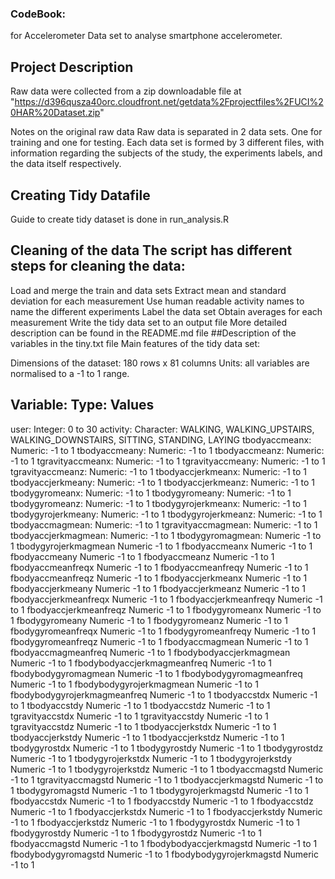### CodeBook:
for Accelerometer Data set to analyse smartphone accelerometer. 
## Project Description
Raw data were collected from a zip downloadable file at 
"https://d396qusza40orc.cloudfront.net/getdata%2Fprojectfiles%2FUCI%20HAR%20Dataset.zip"

Notes on the original raw data Raw data is separated in 2 data sets. One for training and one for testing. 
Each data set is formed by 3 different files, with information regarding the subjects of the study, the experiments labels, 
and the data itself respectively.

## Creating Tidy Datafile
Guide to create tidy dataset is done in run_analysis.R

## Cleaning of the data The script has different steps for cleaning the data:

Load and merge the train and data sets
Extract mean and standard deviation for each measurement
Use human readable activity names to name the different experiments
Label the data set
Obtain averages for each measurement
Write the tidy data set to an output file More detailed description can be found in the README.md file
##Description of the variables in the tiny.txt file Main features of the tidy data set:

Dimensions of the dataset: 180 rows x 81 columns
Units: all variables are normalised to a -1 to 1 range.
## Variable:	Type:	Values
user:	Integer:	0 to 30
activity:	Character:	WALKING, WALKING_UPSTAIRS, WALKING_DOWNSTAIRS, SITTING, STANDING, LAYING
tbodyaccmeanx:	Numeric:	-1 to 1
tbodyaccmeany:	Numeric:	-1 to 1
tbodyaccmeanz:	Numeric:	-1 to 1
tgravityaccmeanx:	Numeric:	-1 to 1
tgravityaccmeany:	Numeric:	-1 to 1
tgravityaccmeanz:	Numeric:	-1 to 1
tbodyaccjerkmeanx:	Numeric:	-1 to 1
tbodyaccjerkmeany:	Numeric:	-1 to 1
tbodyaccjerkmeanz:	Numeric:	-1 to 1
tbodygyromeanx:	Numeric:	-1 to 1
tbodygyromeany:	Numeric:	-1 to 1
tbodygyromeanz:	Numeric:	-1 to 1
tbodygyrojerkmeanx:	Numeric:	-1 to 1
tbodygyrojerkmeany:	Numeric:	-1 to 1
tbodygyrojerkmeanz:	Numeric:	-1 to 1
tbodyaccmagmean:	Numeric:	-1 to 1
tgravityaccmagmean:	Numeric:	-1 to 1
tbodyaccjerkmagmean:	Numeric:	-1 to 1
tbodygyromagmean:	Numeric	-1 to 1
tbodygyrojerkmagmean	Numeric	-1 to 1
fbodyaccmeanx	Numeric	-1 to 1
fbodyaccmeany	Numeric	-1 to 1
fbodyaccmeanz	Numeric	-1 to 1
fbodyaccmeanfreqx	Numeric	-1 to 1
fbodyaccmeanfreqy	Numeric	-1 to 1
fbodyaccmeanfreqz	Numeric	-1 to 1
fbodyaccjerkmeanx	Numeric	-1 to 1
fbodyaccjerkmeany	Numeric	-1 to 1
fbodyaccjerkmeanz	Numeric	-1 to 1
fbodyaccjerkmeanfreqx	Numeric	-1 to 1
fbodyaccjerkmeanfreqy	Numeric	-1 to 1
fbodyaccjerkmeanfreqz	Numeric	-1 to 1
fbodygyromeanx	Numeric	-1 to 1
fbodygyromeany	Numeric	-1 to 1
fbodygyromeanz	Numeric	-1 to 1
fbodygyromeanfreqx	Numeric	-1 to 1
fbodygyromeanfreqy	Numeric	-1 to 1
fbodygyromeanfreqz	Numeric	-1 to 1
fbodyaccmagmean	Numeric	-1 to 1
fbodyaccmagmeanfreq	Numeric	-1 to 1
fbodybodyaccjerkmagmean	Numeric	-1 to 1
fbodybodyaccjerkmagmeanfreq	Numeric	-1 to 1
fbodybodygyromagmean	Numeric	-1 to 1
fbodybodygyromagmeanfreq	Numeric	-1 to 1
fbodybodygyrojerkmagmean	Numeric	-1 to 1
fbodybodygyrojerkmagmeanfreq	Numeric	-1 to 1
tbodyaccstdx	Numeric	-1 to 1
tbodyaccstdy	Numeric	-1 to 1
tbodyaccstdz	Numeric	-1 to 1
tgravityaccstdx	Numeric	-1 to 1
tgravityaccstdy	Numeric	-1 to 1
tgravityaccstdz	Numeric	-1 to 1
tbodyaccjerkstdx	Numeric	-1 to 1
tbodyaccjerkstdy	Numeric	-1 to 1
tbodyaccjerkstdz	Numeric	-1 to 1
tbodygyrostdx	Numeric	-1 to 1
tbodygyrostdy	Numeric	-1 to 1
tbodygyrostdz	Numeric	-1 to 1
tbodygyrojerkstdx	Numeric	-1 to 1
tbodygyrojerkstdy	Numeric	-1 to 1
tbodygyrojerkstdz	Numeric	-1 to 1
tbodyaccmagstd	Numeric	-1 to 1
tgravityaccmagstd	Numeric	-1 to 1
tbodyaccjerkmagstd	Numeric	-1 to 1
tbodygyromagstd	Numeric	-1 to 1
tbodygyrojerkmagstd	Numeric	-1 to 1
fbodyaccstdx	Numeric	-1 to 1
fbodyaccstdy	Numeric	-1 to 1
fbodyaccstdz	Numeric	-1 to 1
fbodyaccjerkstdx	Numeric	-1 to 1
fbodyaccjerkstdy	Numeric	-1 to 1
fbodyaccjerkstdz	Numeric	-1 to 1
fbodygyrostdx	Numeric	-1 to 1
fbodygyrostdy	Numeric	-1 to 1
fbodygyrostdz	Numeric	-1 to 1
fbodyaccmagstd	Numeric	-1 to 1
fbodybodyaccjerkmagstd	Numeric	-1 to 1
fbodybodygyromagstd	Numeric	-1 to 1
fbodybodygyrojerkmagstd	Numeric	-1 to 1
